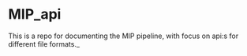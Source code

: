 MIP_api
==========================

This is a repo for documenting the MIP pipeline, with focus on
api:s for different file formats._